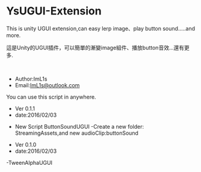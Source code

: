 # YsUGUI-Extension
This is unity UGUI extension,can easy lerp image、play button sound.....and more.

這是Unity的UGUI插件，可以簡單的漸變image組件、播放button音效...還有更多.

<br />

 * Author:ImL1s
 * Email:ImL1s@outlook.com
 
You can use this script in anywhere.

 * Ver 0.1.1
 * date:2016/02/03
 
  - New Script ButtonSoundUGUI
  -Create a new folder: StreamingAssets,and new audioClip:buttonSound


 * Ver 0.1.0
 * date:2016/02/03

  -TweenAlphaUGUI
